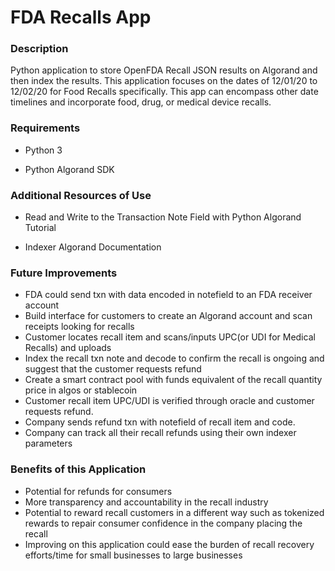 # FDA Recalls App

### Description

Python application to store OpenFDA Recall JSON results on Algorand and then index the results. This application focuses on the dates of 12/01/20 to 12/02/20 for Food Recalls specifically. This app can encompass other date timelines and incorporate food, drug, or medical device recalls.

### Requirements

- Python 3

- Python Algorand SDK

### Additional Resources of Use

- Read and Write to the Transaction Note Field with Python Algorand Tutorial

- Indexer Algorand Documentation

### Future Improvements

- FDA could send txn with data encoded in notefield to an FDA receiver account
- Build interface for customers to create an Algorand account and scan receipts looking for recalls
- Customer locates recall item and scans/inputs UPC(or UDI for Medical Recalls) and uploads
- Index the recall txn note and decode to confirm the recall is ongoing and suggest that the customer requests refund
- Create a smart contract pool with funds equivalent of the recall quantity price in algos or stablecoin
- Customer recall item UPC/UDI is verified through oracle and customer requests refund.
- Company sends refund txn with notefield of recall item and code.
- Company can track all their recall refunds using their own indexer parameters

### Benefits of this Application

- Potential for refunds for consumers
- More transparency and accountability in the recall industry
- Potential to reward recall customers in a different way such as tokenized rewards to repair consumer confidence in the company placing the recall
- Improving on this application could ease the burden of recall recovery efforts/time for small businesses to large businesses
